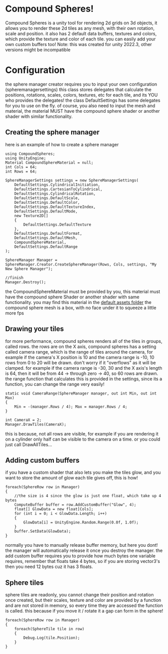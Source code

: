 # Compound Spheres!

Compound Spheres is a unity tool for rendering 2d grids on 3d objects, it allows you to render these 2d tiles as any mesh, with their own rotation, scale and position. it also has 2 default data buffers, textures and colors, which provide the texture and color of each tile. you can easily add your own custom buffers too! 
Note: this was created for unity 2022.3, other versions might be incompatible

# Configuration
the sphere manager creator requires you to input your own configuration (spheremanagersettings) this class stores delegates that calculate the positions, rotations, scales, colors, textures, etc for each tile, and its YOU who provides the delegates! the class DefaultSettings has some delegates for you to use on the fly.
of course, you also need to input the mesh and material, the material MUST have the compound sphere shader or another shader with similar functionality.


## Creating the sphere manager

here is an example of how to create a sphere manager

    using CompoundSpheres;
    using UnityEngine;
    Material CompoundSphereMaterial = null;
    int Cols = 64;
    int Rows = 64;
    
    SphereManagerSettings settings = new SphereManagerSettings(
        DefaultSettings.CylindricalInitiation,
        DefaultSettings.CartesianToCylindrical,
        DefaultSettings.CylindricalRotation,
        DefaultSettings.DefaultScale,
        DefaultSettings.DefaultColor,
        DefaultSettings.DefaultTextureIndex,
        DefaultSettings.DefaultMode,
        new Texture2D[]
        {
            DefaultSettings.DefaultTexture
        },
        DefaultSettings.DefaultFormat,
        DefaultSettings.DefaultMesh,
        CompoundSphereMaterial,
        DefaultSettings.DefaultRange
    );
    
    SphereManager Manager = SphereManager.Creator.CreateSphereManager(Rows, Cols, settings, "My New Sphere Manager");
    
    //finish
    Manager.Destroy();
the CompoundSphereMaterial must be provided by you, this material must have the compound sphere Shader or another shader with same functionality. you may find this material in the [default assets folder](https://github.com/MelvinShwuaner/Compound-Spheres/tree/main/Default%20Assets)
the compound sphere mesh is a box, with no face under it to squeeze a little more fps
## Drawing your tiles
for more performance, compound spheres renders all of the tiles in groups, called rows. the rows are on the X axis,  compound spheres has a setting called camera range, which is the range of tiles around the camera, for example if the camera's X position is 10 and the camera range is -10, 10
rows from 0 to 20 will be drawn. don't worry if it "overflows" as it will be clamped. for example if the camera range is -30, 30 and the X axis's length is 64, then it will be from 44 -> through zero -> 40, so 60 rows are drawn.
the range function that calculates this is provided in the settings, since its a function, you can change the range very easily!

    static void CameraRange(SphereManager manager, out int Min, out int Max)
    {
        Min = -(manager.Rows / 4); Max = manager.Rows / 4;
    }
    
    int CameraX = 2;
    Manager.DrawTiles(CameraX);
this is because, not all rows are visible, for example if you are rendering it on a cylinder only half can be visible to the camera on a time.
or you could just call DrawAllTiles...
## Adding custom buffers
if you have a custom shader that also lets you make the tiles glow, and you want to store the amount of glow each tile gives off, this is how!

    foreach(SphereRow row in Manager)
    {
        //the size is 4 since the glow is just one float, which take up 4 bytes
        ComputeBuffer buffer = row.AddCustomBuffer("Glow", 4);
        float[] GlowData = new float[Cols];
        for (int i = 0; i < GlowData.Length; i++)
        {
            GlowData[i] = UnityEngine.Random.Range(0.0f, 1.0f);
        }
        buffer.SetData(GlowData);
    }
normally you have to manually release buffer memory, but here you dont! the manager will automatically release it once you destroy the manager.
the add custom buffer requires you to provide how much bytes one variable requires, remember that floats take 4 bytes, so if you are storing vector3's then you need 12 bytes cuz it has 3 floats.

## Sphere tiles
sphere tiles are readonly, you cannot change their position and rotation once created, but their scales, texture and color are provided by a function and are not stored in memory, so every time they are accessed the function is called. this because if you move it / rotate it a gap can form in the sphere!

    foreach(SphereRow row in Manager)
    {
        foreach(SphereTile tile in row)
        {
            Debug.Log(tile.Position);
        }
    }
